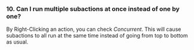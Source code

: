 ### 10. Can I run multiple subactions at once instead of one by one?
By Right-Clicking an action, you can check *Concurrent*. This will cause subactions to all run at the same time instead of going from top to bottom as usual.
